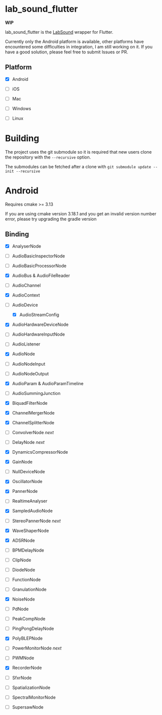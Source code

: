 # lab_sound_flutter
**WIP**

lab_sound_flutter is the [LabSound](https://github.com/LabSound/LabSound) wrapper for Flutter.

Currently only the Android platform is available, other platforms have encountered some difficulties in integration, I am still working on it. If you have a good solution, please feel free to submit Issues or PR.

## Platform
* [x] Android
* [ ] iOS
* [ ] Mac
* [ ] Windows
* [ ] Linux




# Building

The project uses the git submodule so it is required that new users clone the repository with the `--recursive` option.

The submodules can be fetched after a clone with `git submodule update --init --recursive`

# Android
Requires cmake >= 3.13

If you are using cmake version 3.18.1 and you get an invalid version number error, please try upgrading the gradle version

## Binding

* [x] AnalyserNode
* [ ] AudioBasicInspectorNode
* [ ] AudioBasicProcessorNode
* [x] AudioBus & AudioFileReader
* [ ] AudioChannel
* [x] AudioContext
* [ ] AudioDevice
    * [x] AudioStreamConfig
* [x] AudioHardwareDeviceNode
* [ ] AudioHardwareInputNode
* [ ] AudioListener
* [x] AudioNode
* [ ] AudioNodeInput
* [ ] AudioNodeOutput
* [x] AudioParam & AudioParamTimeline
* [ ] AudioSummingJunction
* [x] BiquadFilterNode
* [x] ChannelMergerNode
* [x] ChannelSplitterNode
* [ ] ConvolverNode *next* <!-- 卷积 -->
* [ ] DelayNode  *next* <!-- 延迟 -->
* [x] DynamicsCompressorNode
* [x] GainNode
* [ ] NullDeviceNode
* [x] OscillatorNode
* [x] PannerNode
* [ ] RealtimeAnalyser
* [x] SampledAudioNode
* [ ] StereoPannerNode *next* <!-- 声道均衡 -->
* [x] WaveShaperNode

* [x] ADSRNode
* [ ] BPMDelayNode
* [ ] ClipNode
* [ ] DiodeNode
* [ ] FunctionNode
* [ ] GranulationNode <!-- 是一个音频合成 -->
* [x] NoiseNode
* [ ] PdNode
* [ ] PeakCompNode
* [ ] PingPongDelayNode
* [x] PolyBLEPNode
* [ ] PowerMonitorNode *next* <!-- 电平？ -->
* [ ] PWMNode
* [x] RecorderNode
* [ ] SfxrNode <!-- 一个很高级的功能 https://sfxr.me/ -->
* [ ] SpatializationNode
* [ ] SpectralMonitorNode
* [ ] SupersawNode

